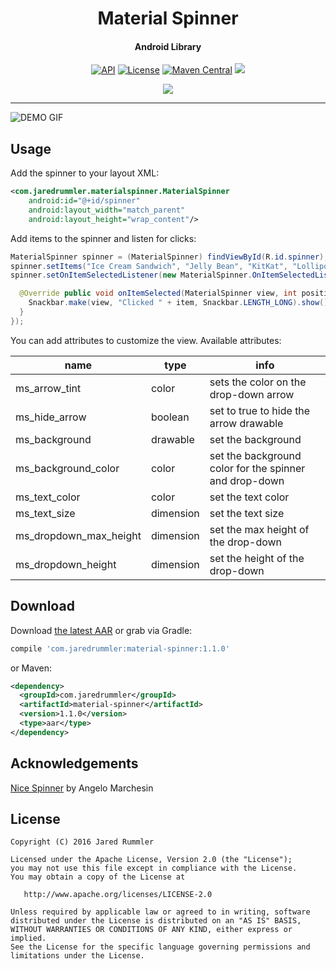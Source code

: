 <h1 align="center">Material Spinner</h1>
<h4 align="center">Android Library</h4>

<p align="center">
  <a target="_blank" href="https://developer.android.com/reference/android/os/Build.VERSION_CODES.html#ICE_CREAM_SANDWICH"><img src="https://img.shields.io/badge/API-14%2B-blue.svg?style=flat" alt="API" /></a>
  <a target="_blank" href="LICENSE"><img src="http://img.shields.io/:license-apache-blue.svg" alt="License" /></a>
  <a target="_blank" href="https://maven-badges.herokuapp.com/maven-central/com.jaredrummler/material-spinner"><img src="https://maven-badges.herokuapp.com/maven-central/com.jaredrummler/material-spinner/badge.svg" alt="Maven Central" /></a>
  <a target="_blank" href="http://www.methodscount.com/?lib=com.jaredrummler%3Amaterial-spinner%3A1.1.0"><img src="https://img.shields.io/badge/methods-197-e91e63.svg" /></a>
</p>

<p align="center">
  <a target="_blank" href="https://twitter.com/jrummy16"><img src="https://img.shields.io/twitter/follow/jrummy16.svg?style=social" /></a>
</p>

___

![DEMO GIF](demo.gif "DEMO")

Usage
-----

Add the spinner to your layout XML:

```xml
<com.jaredrummler.materialspinner.MaterialSpinner
    android:id="@+id/spinner"
    android:layout_width="match_parent"
    android:layout_height="wrap_content"/>
```

Add items to the spinner and listen for clicks:

```java
MaterialSpinner spinner = (MaterialSpinner) findViewById(R.id.spinner);
spinner.setItems("Ice Cream Sandwich", "Jelly Bean", "KitKat", "Lollipop", "Marshmallow");
spinner.setOnItemSelectedListener(new MaterialSpinner.OnItemSelectedListener<String>() {

  @Override public void onItemSelected(MaterialSpinner view, int position, long id, String item) {
    Snackbar.make(view, "Clicked " + item, Snackbar.LENGTH_LONG).show();
  }
});
```

You can add attributes to customize the view. Available attributes:

| name                   | type      | info                                                   |
|------------------------|-----------|--------------------------------------------------------|
| ms_arrow_tint          | color     | sets the color on the drop-down arrow                  |
| ms_hide_arrow          | boolean   | set to true to hide the arrow drawable                 |
| ms_background          | drawable  | set the background                                     |
| ms_background_color    | color     | set the background color for the spinner and drop-down |
| ms_text_color          | color     | set the text color                                     |
| ms_text_size           | dimension | set the text size                                      |
| ms_dropdown_max_height | dimension | set the max height of the drop-down                    |
| ms_dropdown_height     | dimension | set the height of the drop-down                        |

Download
--------

Download [the latest AAR](https://repo1.maven.org/maven2/com/jaredrummler/material-spinner/1.1.0/material-spinner-1.1.0.aar) or grab via Gradle:

```groovy
compile 'com.jaredrummler:material-spinner:1.1.0'
```
or Maven:
```xml
<dependency>
  <groupId>com.jaredrummler</groupId>
  <artifactId>material-spinner</artifactId>
  <version>1.1.0</version>
  <type>aar</type>
</dependency>
```

Acknowledgements
----------------

[Nice Spinner](https://github.com/arcadefire/nice-spinner) by Angelo Marchesin

License
--------

    Copyright (C) 2016 Jared Rummler

    Licensed under the Apache License, Version 2.0 (the "License");
    you may not use this file except in compliance with the License.
    You may obtain a copy of the License at

       http://www.apache.org/licenses/LICENSE-2.0

    Unless required by applicable law or agreed to in writing, software
    distributed under the License is distributed on an "AS IS" BASIS,
    WITHOUT WARRANTIES OR CONDITIONS OF ANY KIND, either express or implied.
    See the License for the specific language governing permissions and
    limitations under the License.
